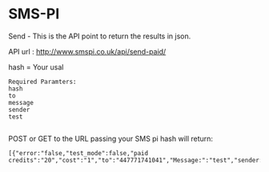 SMS-PI
======

Send - This is the API point to return the results in json.

API url : http://www.smspi.co.uk/api/send-paid/

hash = Your usal 

```
Required Paramters: 
hash
to
message
sender
test


```
POST or GET to the URL passing your SMS pi hash will return:



```
[{"error:"false,"test_mode":false,"paid credits":"20","cost":"1","to":"447771741041","Message:":"test","sender:smspi","custom_id:2342423423423432324,"status:"Sent"}]
```

```
